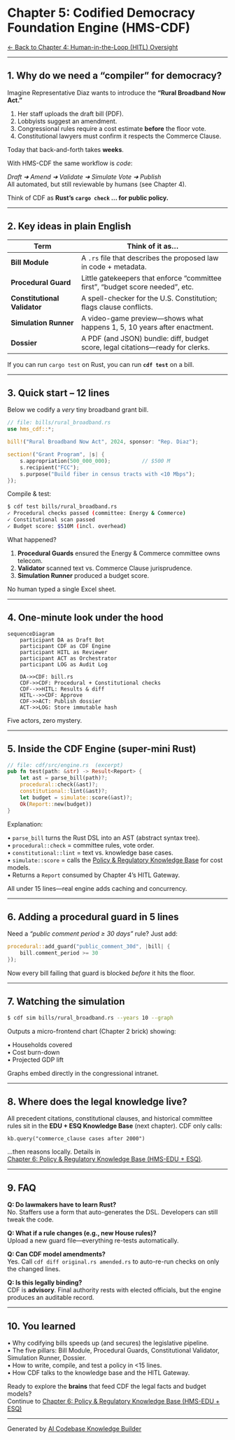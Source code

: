 # Chapter 5: Codified Democracy Foundation Engine (HMS-CDF)

[← Back to Chapter&nbsp;4: Human-in-the-Loop (HITL) Oversight](04_human_in_the_loop__hitl__oversight_.md)

---

## 1. Why do we need a “compiler” for democracy?

Imagine Representative Diaz wants to introduce the **“Rural Broadband Now Act.”**

1. Her staff uploads the draft bill (PDF).  
2. Lobbyists suggest an amendment.  
3. Congressional rules require a cost estimate **before** the floor vote.  
4. Constitutional lawyers must confirm it respects the Commerce Clause.

Today that back-and-forth takes **weeks**.

With HMS-CDF the same workflow is *code*:

*Draft ➜ Amend ➜ Validate ➜ Simulate Vote ➜ Publish*  
All automated, but still reviewable by humans (see Chapter 4).

Think of CDF as **Rust’s `cargo check` … for public policy.**

---

## 2. Key ideas in plain English

| Term | Think of it as… |
|------|-----------------|
| **Bill Module** | A `.rs` file that describes the proposed law in code + metadata. |
| **Procedural Guard** | Little gatekeepers that enforce “committee first”, “budget score needed”, etc. |
| **Constitutional Validator** | A spell-checker for the U.S. Constitution; flags clause conflicts. |
| **Simulation Runner** | A video-game preview—shows what happens 1, 5, 10 years after enactment. |
| **Dossier** | A PDF (and JSON) bundle: diff, budget score, legal citations—ready for clerks. |

If you can run `cargo test` on Rust, you can run **`cdf test`** on a bill.

---

## 3. Quick start – 12 lines

Below we codify a *very* tiny broadband grant bill.

```rust
// file: bills/rural_broadband.rs
use hms_cdf::*;

bill!("Rural Broadband Now Act", 2024, sponsor: "Rep. Diaz");

section!("Grant Program", |s| {
    s.appropriation(500_000_000);          // $500 M
    s.recipient("FCC");
    s.purpose("Build fiber in census tracts with <10 Mbps");
});
```

Compile & test:

```bash
$ cdf test bills/rural_broadband.rs
✓ Procedural checks passed (committee: Energy & Commerce)
✓ Constitutional scan passed
✓ Budget score: $510M (incl. overhead)
```

What happened?

1. **Procedural Guards** ensured the Energy & Commerce committee owns telecom.  
2. **Validator** scanned text vs. Commerce Clause jurisprudence.  
3. **Simulation Runner** produced a budget score.

No human typed a single Excel sheet.

---

## 4. One-minute look under the hood

```mermaid
sequenceDiagram
    participant DA as Draft Bot
    participant CDF as CDF Engine
    participant HITL as Reviewer
    participant ACT as Orchestrator
    participant LOG as Audit Log

    DA->>CDF: bill.rs
    CDF->>CDF: Procedural + Constitutional checks
    CDF-->>HITL: Results & diff
    HITL-->>CDF: Approve
    CDF->>ACT: Publish dossier
    ACT->>LOG: Store immutable hash
```

Five actors, zero mystery.

---

## 5. Inside the CDF Engine (super-mini Rust)

```rust
// file: cdf/src/engine.rs  (excerpt)
pub fn test(path: &str) -> Result<Report> {
    let ast = parse_bill(path)?;
    procedural::check(&ast)?;
    constitutional::lint(&ast)?;
    let budget = simulate::score(&ast)?;
    Ok(Report::new(budget))
}
```

Explanation:

• `parse_bill` turns the Rust DSL into an AST (abstract syntax tree).  
• `procedural::check` = committee rules, vote order.  
• `constitutional::lint` = text vs. knowledge base cases.  
• `simulate::score` = calls the [Policy & Regulatory Knowledge Base](06_policy___regulatory_knowledge_base__hms_edu___esq__.md) for cost models.  
• Returns a `Report` consumed by Chapter 4’s HITL Gateway.

All under 15 lines—real engine adds caching and concurrency.

---

## 6. Adding a procedural guard in 5 lines

Need a *“public comment period ≥ 30 days”* rule? Just add:

```rust
procedural::add_guard("public_comment_30d", |bill| {
    bill.comment_period >= 30
});
```

Now every bill failing that guard is blocked *before* it hits the floor.

---

## 7. Watching the simulation

```bash
$ cdf sim bills/rural_broadband.rs --years 10 --graph
```

Outputs a micro-frontend chart (Chapter 2 brick) showing:

• Households covered  
• Cost burn-down  
• Projected GDP lift

Graphs embed directly in the congressional intranet.

---

## 8. Where does the legal knowledge live?

All precedent citations, constitutional clauses, and historical committee rules sit in the **EDU + ESQ Knowledge Base** (next chapter). CDF only calls:

```
kb.query("commerce_clause cases after 2000")
```

…then reasons locally. Details in  
[Chapter 6: Policy & Regulatory Knowledge Base (HMS-EDU + ESQ)](06_policy___regulatory_knowledge_base__hms_edu___esq__.md).

---

## 9. FAQ

**Q: Do lawmakers have to learn Rust?**  
No. Staffers use a form that auto-generates the DSL. Developers can still tweak the code.

**Q: What if a rule changes (e.g., new House rules)?**  
Upload a new guard file—everything re-tests automatically.

**Q: Can CDF model amendments?**  
Yes. Call `cdf diff original.rs amended.rs` to auto-re-run checks on only the changed lines.

**Q: Is this legally binding?**  
CDF is **advisory**. Final authority rests with elected officials, but the engine produces an auditable record.

---

## 10. You learned

• Why codifying bills speeds up (and secures) the legislative pipeline.  
• The five pillars: Bill Module, Procedural Guards, Constitutional Validator, Simulation Runner, Dossier.  
• How to write, compile, and test a policy in <15 lines.  
• How CDF talks to the knowledge base and the HITL Gateway.

Ready to explore the **brains** that feed CDF the legal facts and budget models?  
Continue to [Chapter 6: Policy & Regulatory Knowledge Base (HMS-EDU + ESQ)](06_policy___regulatory_knowledge_base__hms_edu___esq__.md)

---

Generated by [AI Codebase Knowledge Builder](https://github.com/The-Pocket/Tutorial-Codebase-Knowledge)
